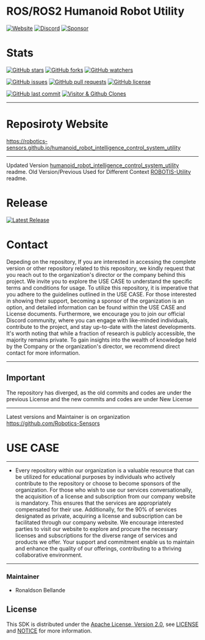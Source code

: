 # ROS/ROS2 Humanoid Robot Utility

[![Website](https://img.shields.io/badge/Visit%20our-Website-0099cc?style=for-the-badge)](https://robotics-sensors.github.io)
[![Discord](https://img.shields.io/badge/Join%20our-Discord-7289DA?logo=discord&style=for-the-badge)](https://discord.gg/Yc72nd4w)
[![Sponsor](https://img.shields.io/badge/Sponsor-Robotics%20Sensors%20Research-red?style=for-the-badge&logo=github)](https://github.com/sponsors/Robotics-Sensors)

# Stats
[![GitHub stars](https://img.shields.io/github/stars/Robotics-Sensors/humanoid_robot_intelligence_control_system_utility.svg?style=social)](https://github.com/Robotics-Sensors/humanoid_robot_intelligence_control_system_utility/stargazers)
[![GitHub forks](https://img.shields.io/github/forks/Robotics-Sensors/humanoid_robot_intelligence_control_system_utility.svg?style=social)](https://github.com/Robotics-Sensors/humanoid_robot_intelligence_control_system_utility/network)
[![GitHub watchers](https://img.shields.io/github/watchers/Robotics-Sensors/humanoid_robot_intelligence_control_system_utility.svg?style=social)](https://github.com/Robotics-Sensors/humanoid_robot_intelligence_control_system_utility/watchers)

[![GitHub issues](https://img.shields.io/github/issues/Robotics-Sensors/humanoid_robot_intelligence_control_system_utility.svg)](https://github.com/Robotics-Sensors/humanoid_robot_intelligence_control_system_utility/issues)
[![GitHub pull requests](https://img.shields.io/github/issues-pr/Robotics-Sensors/humanoid_robot_intelligence_control_system_utility.svg)](https://github.com/Robotics-Sensors/humanoid_robot_intelligence_control_system_utility/pulls)
[![GitHub license](https://img.shields.io/github/license/Robotics-Sensors/humanoid_robot_intelligence_control_system_utility.svg)](https://github.com/Robotics-Sensors/humanoid_robot_intelligence_control_system_utility/blob/main/LICENSE)

[![GitHub last commit](https://img.shields.io/github/last-commit/Robotics-Sensors/humanoid_robot_intelligence_control_system_utility.svg)](https://github.com/Robotics-Sensors/humanoid_robot_intelligence_control_system_utility/commits)
[![Visitor & Github Clones](https://img.shields.io/badge/dynamic/json?color=2e8b57&label=Visitor%20%26%20GitHub%20Clones&query=$.count&url=https://api.github.com/repos/Robotics-Sensors/humanoid_robot_intelligence_control_system_utility/traffic)](https://github.com/Robotics-Sensors/humanoid_robot_intelligence_control_system_utility)

--------------------------------------------------------------------------------------------------------
# Reposiroty Website
https://robotics-sensors.github.io/humanoid_robot_intelligence_control_system_utility

--------------------------------------------------------------------------------------------------------
Updated Version [humanoid_robot_intelligence_control_system_utility](https://github.com/Robotics-Sensors/humanoid_robot_intelligence_control_system_utility) readme.
Old Version/Previous Used for Different Context [ROBOTIS-Utility](https://github.com/ROBOTIS-GIT/ROBOTIS-Utility) readme.

# Release
[![Latest Release](https://img.shields.io/github/v/release/Robotics-Sensors/humanoid_robot_intelligence_control_system_tools?style=for-the-badge&color=yellow)](https://github.com/Robotics-Sensors/humanoid_robot_intelligence_control_system_utility/releases/)

# Contact
Depeding on the repository, If you are interested in accessing the complete version or other repository related to this repository, we kindly request that you reach out to the organization's director or the company behind this project. We invite you to explore the USE CASE to understand the specific terms and conditions for usage. To utilize this repository, it is imperative that you adhere to the guidelines outlined in the USE CASE. For those interested in showing their support, becoming a sponsor of the organization is an option, and detailed information can be found within the USE CASE and License documents. Furthermore, we encourage you to join our official Discord community, where you can engage with like-minded individuals, contribute to the project, and stay up-to-date with the latest developments. It's worth noting that while a fraction of research is publicly accessible, the majority remains private. To gain insights into the wealth of knowledge held by the Company or the organization's director, we recommend direct contact for more information.

--------------------------------------------------------------------------------------------------------
## Important
The repository has diverged, as the old commits and codes are under the previous License and
the new commits and codes are under New License

--------------------------------------------------------------------------------------------------------
Latest versions and Maintainer is on organization https://github.com/Robotics-Sensors


# USE CASE
--------------------------------------------------------------------------------------------------------
* Every repository within our organization is a valuable resource that can be utilized for educational purposes by individuals who actively contribute to the repository or choose to become sponsors of the organization. For those who wish to use our services conversationally, the acquisition of a license and subscription from our company website is mandatory. This ensures that the services are appropriately compensated for their use. Additionally, for the 90% of services designated as private, acquiring a license and subscription can be facilitated through our company website. We encourage interested parties to visit our website to explore and procure the necessary licenses and subscriptions for the diverse range of services and products we offer. Your support and commitment enable us to maintain and enhance the quality of our offerings, contributing to a thriving collaborative environment.
--------------------------------------------------------------------------------------------------------


### Maintainer
* Ronaldson Bellande

## License
This SDK is distributed under the [Apache License, Version 2.0](https://www.apache.org/licenses/LICENSE-2.0), see [LICENSE](https://github.com/Robotics-Sensors/humanoid_robot_intelligence_control_system_utility/blob/main/LICENSE) and [NOTICE](https://github.com/Robotics-Sensors/humanoid_robot_intelligence_control_system_utility/blob/main/LICENSE) for more information.
